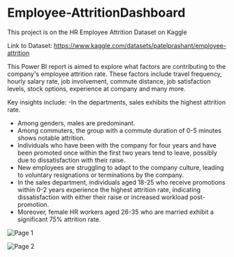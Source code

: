 # Employee-AttritionDashboard
This project is on the HR Employee Attrition Dataset on Kaggle

Link to Dataset: https://www.kaggle.com/datasets/patelprashant/employee-attrition

This Power BI report is aimed to explore what factors are contributing to the company's employee attrition rate.
These factors include travel frequency, hourly salary rate, job involvement, commute distance, job satisfaction levels, stock options, experience at company and many more.

Key insights include:
-In the departments, sales exhibits the highest attrition rate.
-  Among genders, males are predominant.
-  Among commuters, the group with a commute duration of 0-5 minutes shows notable attrition.
-  Individuals who have been with the company for four years and have been promoted once within the first two years tend to leave, possibly due to dissatisfaction with their raise.
-  New employees are struggling to adapt to the company culture, leading to voluntary resignations or terminations by the company.
-  In the sales department, individuals aged 18-25 who receive promotions within 0-2 years experience the highest attrition rate, indicating dissatisfaction with either their raise or increased workload post- promotion.
- Moreover, female HR workers aged 26-35 who are married exhibit a significant 75% attrition rate.
  
![Page 1](https://github.com/alisohailshaikh/Employee-AttritionDashboard/assets/121343436/02ed2a4d-f12a-465a-ab6b-26a25dc1c3ed)

![Page 2](https://github.com/alisohailshaikh/Employee-AttritionDashboard/assets/121343436/66aa655b-eb2a-44b1-9630-670e6a3a8b3a)

